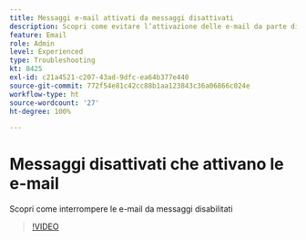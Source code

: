 ```yaml
---
title: Messaggi e-mail attivati da messaggi disattivati
description: Scopri come evitare l’attivazione delle e-mail da parte di messaggi disabilitati
feature: Email
role: Admin
level: Experienced
type: Troubleshooting
kt: 8425
exl-id: c21a4521-c207-43ad-9dfc-ea64b377e440
source-git-commit: 772f54e81c42cc88b1aa123843c36a06866c024e
workflow-type: ht
source-wordcount: '27'
ht-degree: 100%

---
```


# Messaggi disattivati che attivano le e-mail

Scopri come interrompere le e-mail da messaggi disabilitati
>[!VIDEO](https://video.tv.adobe.com/v/335981?quality=12)
